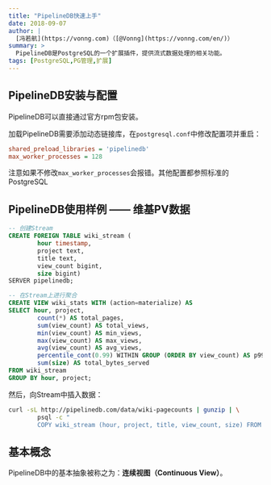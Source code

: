 ```yaml
---
title: "PipelineDB快速上手"
date: 2018-09-07
author: |
  [冯若航](https://vonng.com)（[@Vonng](https://vonng.com/en/)）
summary: >
  PipelineDB是PostgreSQL的一个扩展插件，提供流式数据处理的相关功能。
tags: [PostgreSQL,PG管理,扩展]
---
```




## PipelineDB安装与配置

PipelineDB可以直接通过官方rpm包安装。

加载PipelineDB需要添加动态链接库，在`postgresql.conf`中修改配置项并重启：

````ini
shared_preload_libraries = 'pipelinedb'
max_worker_processes = 128
````

注意如果不修改`max_worker_processes`会报错。其他配置都参照标准的PostgreSQL



## PipelineDB使用样例 —— 维基PV数据

```sql
-- 创建Stream
CREATE FOREIGN TABLE wiki_stream (
        hour timestamp,
        project text,
        title text,
        view_count bigint,
        size bigint)
SERVER pipelinedb;

-- 在Stream上进行聚合
CREATE VIEW wiki_stats WITH (action=materialize) AS
SELECT hour, project,
        count(*) AS total_pages,
        sum(view_count) AS total_views,
        min(view_count) AS min_views,
        max(view_count) AS max_views,
        avg(view_count) AS avg_views,
        percentile_cont(0.99) WITHIN GROUP (ORDER BY view_count) AS p99_views,
        sum(size) AS total_bytes_served
FROM wiki_stream
GROUP BY hour, project;
```

然后，向Stream中插入数据：

```bash
curl -sL http://pipelinedb.com/data/wiki-pagecounts | gunzip | \
        psql -c "
        COPY wiki_stream (hour, project, title, view_count, size) FROM STDIN"
```



## 基本概念

PipelineDB中的基本抽象被称之为：**连续视图（Continuous View）**。

